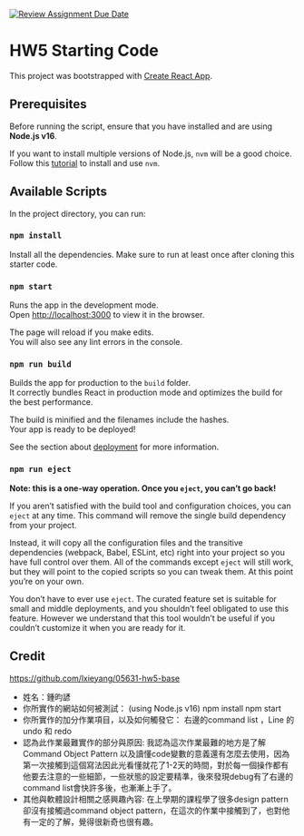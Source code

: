 [![Review Assignment Due Date](https://classroom.github.com/assets/deadline-readme-button-24ddc0f5d75046c5622901739e7c5dd533143b0c8e959d652212380cedb1ea36.svg)](https://classroom.github.com/a/JJ3jryix)
# HW5 Starting Code

This project was bootstrapped with [Create React App](https://github.com/facebook/create-react-app).

## Prerequisites

Before running the script, ensure that you have installed and are using **Node.js v16**.

If you want to install multiple versions of Node.js, `nvm` will be a good choice. Follow this [tutorial](https://www.casper.tw/development/2022/01/10/install-nvm/) to install and use `nvm`.


## Available Scripts

In the project directory, you can run:

### `npm install`
Install all the dependencies. Make sure to run at least once after cloning this starter code.

### `npm start`

Runs the app in the development mode.<br />
Open [http://localhost:3000](http://localhost:3000) to view it in the browser.

The page will reload if you make edits.<br />
You will also see any lint errors in the console.

### `npm run build`

Builds the app for production to the `build` folder.<br />
It correctly bundles React in production mode and optimizes the build for the best performance.

The build is minified and the filenames include the hashes.<br />
Your app is ready to be deployed!

See the section about [deployment](https://facebook.github.io/create-react-app/docs/deployment) for more information.

### `npm run eject`

**Note: this is a one-way operation. Once you `eject`, you can’t go back!**

If you aren’t satisfied with the build tool and configuration choices, you can `eject` at any time. This command will remove the single build dependency from your project.

Instead, it will copy all the configuration files and the transitive dependencies (webpack, Babel, ESLint, etc) right into your project so you have full control over them. All of the commands except `eject` will still work, but they will point to the copied scripts so you can tweak them. At this point you’re on your own.

You don’t have to ever use `eject`. The curated feature set is suitable for small and middle deployments, and you shouldn’t feel obligated to use this feature. However we understand that this tool wouldn’t be useful if you couldn’t customize it when you are ready for it.

## Credit

https://github.com/lxieyang/05631-hw5-base

- 姓名：鍾昀諺
- 你所實作的網站如何被測試：
(using Node.js v16)
npm install
npm start
- 你所實作的加分作業項目，以及如何觸發它：
右邊的command list ，Line 的 undo 和 redo
- 認為此作業最難實作的部分與原因:
我認為這次作業最難的地方是了解Command Object Pattern 以及讀懂code變數的意義還有怎麼去使用，因為第一次接觸到這個寫法因此光看懂就花了1-2天的時間，對於每一個操作都有他要去注意的一些細節，一些狀態的設定要精準，後來發現debug有了右邊的command list會快許多後，也漸漸上手了。
- 其他與軟體設計相關之感興趣內容: 在上學期的課程學了很多design pattern卻沒有接觸過command object pattern，在這次的作業中接觸到了，也對他有一定的了解，覺得很新奇也很有趣。


